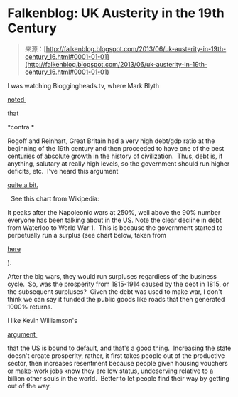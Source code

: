 <!--yml
category: 未分类
date: 2024-05-12 20:04:52
-->

# Falkenblog: UK Austerity in the 19th Century

> 来源：[http://falkenblog.blogspot.com/2013/06/uk-austerity-in-19th-century_16.html#0001-01-01](http://falkenblog.blogspot.com/2013/06/uk-austerity-in-19th-century_16.html#0001-01-01)

I was watching Bloggingheads.tv, where Mark Blyth 

[noted ](http://bloggingheads.tv/videos/19067?in=20:01&out=25:38)

that 

*contra *

Rogoff and Reinhart, Great Britain had a very high debt/gdp ratio at the beginning of the 19th century and then proceeded to have one of the best centuries of absolute growth in the history of civilization.  Thus, debt is, if anything, salutary at really high levels, so the government should run higher deficits, etc.  I've heard this argument 

[quite a bit.](http://delong.typepad.com/sdj/2013/05/martin-wolfs-point-about-the-british-industrial-revolution-debt-and-growth.html)

  See this chart from Wikipedia:

It peaks after the Napoleonic wars at 250%, well above the 90% number everyone has been talking about in the US. Note the clear decline in debt from Waterloo to World War 1\.  This is because the government started to perpetually run a surplus (see chart below, taken from 

[here](http://en.wikipedia.org/wiki/File:UK_GDP.png)

).

After the big wars, they would run surpluses regardless of the business cycle.  So, was the prosperity from 1815-1914 caused by the debt in 1815, or the subsequent surpluses?  Given the debt was used to make war, I don't think we can say it funded the public goods like roads that then generated 1000% returns.

I like Kevin Williamson's 

[argument ](http://www.amazon.com/The-End-Near-Going-Awesome/dp/0062220683)

that the US is bound to default, and that's a good thing.  Increasing the state doesn't create prosperity, rather, it first takes people out of the productive sector, then increases resentment because people given housing vouchers or make-work jobs know they are low status, undeserving relative to a billion other souls in the world.  Better to let people find their way by getting out of the way.